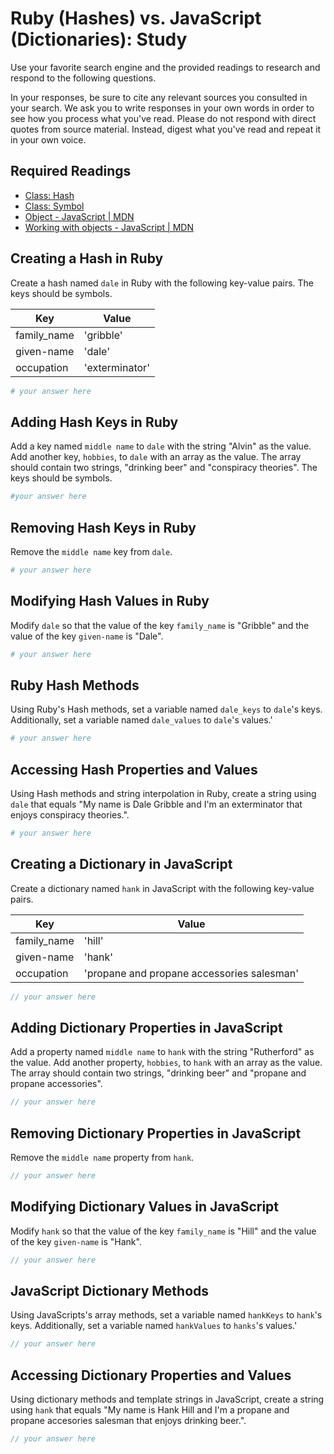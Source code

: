 # Ruby (Hashes) vs. JavaScript (Dictionaries): Study

Use your favorite search engine and the provided readings to research and
respond to the following questions.

In your responses, be sure to cite any relevant sources you consulted in your
search. We ask you to write responses in your own words in order to see how you
process what you've read. Please do not respond with direct quotes from source
material. Instead, digest what you've read and repeat it in your own voice.

## Required Readings

-   [Class: Hash](http://ruby-doc.org/core-2.3.1/Hash.html)
-   [Class: Symbol](http://ruby-doc.org/core-2.3.1/Symbol.html)
-   [Object - JavaScript | MDN](https://developer.mozilla.org/en-US/docs/Web/JavaScript/Reference/Global_Objects/Object)
-   [Working with objects - JavaScript | MDN](https://developer.mozilla.org/en-US/docs/Web/JavaScript/Guide/Working_with_Objects)

## Creating a Hash in Ruby

Create a hash named `dale` in Ruby with the following key-value pairs.  The keys
should be symbols.

| Key | Value |
| --- | --- |
| family_name | 'gribble' |
| given-name | 'dale' |
| occupation | 'exterminator' |

```ruby
# your answer here
```

## Adding Hash Keys in Ruby
Add a key named `middle name` to `dale` with the string "Alvin" as the value.
Add another key, `hobbies`, to `dale` with an array as the value. The array
should contain two strings, "drinking beer" and "conspiracy theories".  The keys
should be symbols.

```ruby
#your answer here
```

## Removing Hash Keys in Ruby

Remove the `middle name` key from `dale`.

```ruby
# your answer here
```

## Modifying Hash Values in Ruby

Modify `dale` so that the value of the key `family_name` is "Gribble" and the
value of the key `given-name` is "Dale".

```ruby
# your answer here
```

## Ruby Hash Methods

Using Ruby's Hash methods, set a variable named `dale_keys` to `dale`'s keys.
Additionally, set a variable named `dale_values` to `dale`'s values.'

```ruby
# your answer here
```

## Accessing Hash Properties and Values

Using Hash methods and string interpolation in Ruby, create a string using
`dale` that equals "My name is Dale Gribble and I'm an exterminator that enjoys
conspiracy theories.".

```ruby
# your answer here
```

## Creating a Dictionary in JavaScript

Create a dictionary named `hank` in JavaScript with the following key-value
pairs.

| Key | Value |
| --- | --- |
| family_name | 'hill' |
| given-name | 'hank' |
| occupation | 'propane and propane accessories salesman' |

```javascript
// your answer here
```

## Adding Dictionary Properties in JavaScript

Add a property named `middle name` to `hank` with the string "Rutherford" as the
value.  Add another property, `hobbies`, to `hank` with an array as the value.
The array should contain two strings, "drinking beer" and "propane and propane
accessories".

```javascript
// your answer here
```

## Removing Dictionary Properties in JavaScript

Remove the `middle name` property from `hank`.

```javascript
// your answer here
```

## Modifying Dictionary Values in JavaScript

Modify `hank` so that the value of the key `family_name` is "Hill" and the value
of the key `given-name` is "Hank".

```javascript
// your answer here
```

## JavaScript Dictionary Methods

Using JavaScripts's array methods, set a variable named `hankKeys` to `hank`'s
keys.  Additionally, set a variable named `hankValues` to `hanks`'s values.'

```javascript
// your answer here
```

## Accessing Dictionary Properties and Values

Using dictionary methods and template strings in JavaScript, create a string
using `hank` that equals "My name is Hank Hill and I'm a propane and propane
accesories salesman that enjoys drinking beer.".

```javascript
// your answer here
```
